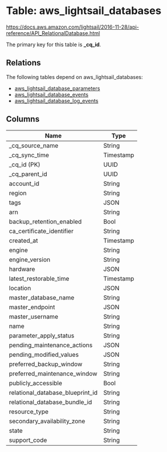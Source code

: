 # Table: aws_lightsail_databases

https://docs.aws.amazon.com/lightsail/2016-11-28/api-reference/API_RelationalDatabase.html

The primary key for this table is **_cq_id**.

## Relations
The following tables depend on aws_lightsail_databases:
  - [aws_lightsail_database_parameters](aws_lightsail_database_parameters.md)
  - [aws_lightsail_database_events](aws_lightsail_database_events.md)
  - [aws_lightsail_database_log_events](aws_lightsail_database_log_events.md)

## Columns
| Name          | Type          |
| ------------- | ------------- |
|_cq_source_name|String|
|_cq_sync_time|Timestamp|
|_cq_id (PK)|UUID|
|_cq_parent_id|UUID|
|account_id|String|
|region|String|
|tags|JSON|
|arn|String|
|backup_retention_enabled|Bool|
|ca_certificate_identifier|String|
|created_at|Timestamp|
|engine|String|
|engine_version|String|
|hardware|JSON|
|latest_restorable_time|Timestamp|
|location|JSON|
|master_database_name|String|
|master_endpoint|JSON|
|master_username|String|
|name|String|
|parameter_apply_status|String|
|pending_maintenance_actions|JSON|
|pending_modified_values|JSON|
|preferred_backup_window|String|
|preferred_maintenance_window|String|
|publicly_accessible|Bool|
|relational_database_blueprint_id|String|
|relational_database_bundle_id|String|
|resource_type|String|
|secondary_availability_zone|String|
|state|String|
|support_code|String|